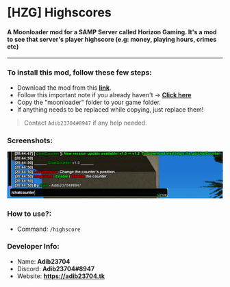 # [HZG] Highscores
#### A Moonloader mod for a SAMP Server called Horizon Gaming. It's a mod to see that server's player highscore (e.g: money, playing hours, crimes etc)
-------------------------------------------------------------
### To install this mod, follow these few steps:
 - Download the mod from this [**link**](https://adib23704.github.io/DownGit/#/home?url=https://github.com/Adib23704/SAMP-Mods/tree/main/Mods/HZG-Highscores/moonloader&fileName=HZG-Highscores-by-Adib&rootDirectory=moonloader).
 - Follow this important note if you already haven't -> [**Click here**](https://github.com/Adib23704/SAMP-Mods/tree/main/Mods/README.md)
 - Copy the "moonloader" folder to your game folder.
 - If anything needs to be replaced while copying, just replace them!

> Contact `Adib23704#8947` if any help needed.
### Screenshots:
![img](https://raw.githubusercontent.com/Adib23704/SAMP-Mods/main/Mods/HZG-Highscores/screenshots/help.png)
### How to use?:
- Command: `/highscore`
### Developer Info:
- Name: **Adib23704**
- Discord: **Adib23704#8947**
- Website: **https://adib23704.tk**